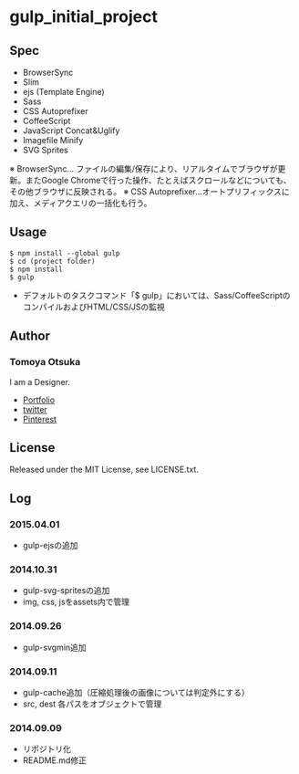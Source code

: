 # gulp_initial_project

## Spec

* BrowserSync
* Slim
* ejs (Template Engine)
* Sass
* CSS Autoprefixer
* CoffeeScript
* JavaScript Concat&Uglify
* Imagefile Minify
* SVG Sprites

※ BrowserSync... ファイルの編集/保存により、リアルタイムでブラウザが更新。またGoogle Chromeで行った操作、たとえばスクロールなどについても、その他ブラウザに反映される。
※ CSS Autoprefixer...オートプリフィックスに加え、メディアクエリの一括化も行う。

## Usage

    $ npm install --global gulp
    $ cd (project folder)
    $ npm install
    $ gulp

* デフォルトのタスクコマンド「$ gulp」においては、Sass/CoffeeScriptのコンパイルおよびHTML/CSS/JSの監視

## Author

### Tomoya Otsuka

I am a Designer.

* [Portfolio](http://strangr.jp)
* [twitter](https://twitter.com/tomoya_otsuka)
* [Pinterest](http://jp.pinterest.com/tomoyaotsuka/)

## License

Released under the MIT License, see LICENSE.txt.

## Log

### 2015.04.01

* gulp-ejsの追加

### 2014.10.31

* gulp-svg-spritesの追加
* img, css, jsをassets内で管理

### 2014.09.26

* gulp-svgmin追加

### 2014.09.11

* gulp-cache追加（圧縮処理後の画像については判定外にする）
* src, dest 各パスをオブジェクトで管理

### 2014.09.09

* リポジトリ化
* README.md修正
